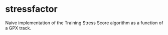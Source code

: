 stressfactor
============

Naive implementation of the Training Stress Score algorithm as a function of a GPX track.
